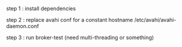 step 1 :	install dependencies
 
step 2 :	replace avahi conf for a constant hostname
 		/etc/avahi/avahi-daemon.conf

step 3 :	run broker-test (need multi-threading or something) 

